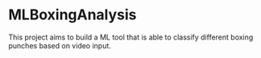 # MLBoxingAnalysis
This project aims to build a ML tool that is able to classify different boxing punches based on video input.
